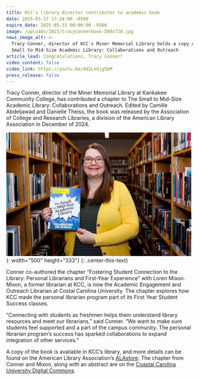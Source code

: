 ```yaml
---
title: KCC's library director contributes to academic book
date: 2025-03-27 17:24:00 -0500
expire_date: 2025-05-31 00:00:00 -0500
image: /uploads/2023/tracyconnerbook-580x720.jpg
news_image_alt: >-
  Tracy Conner, director of KCC's Miner Memorial Library holds a copy of The
  Small to Mid-Size Academic Library: Collaborations and Outreach
article_lead: Congratulations, Tracy Conner!
video_content: false
video_link: https://youtu.be/4d2LkGjg5bM
press_release: false
---
```

Tracy Conner, director of the Miner Memorial Library at Kankakee Community College, has contributed a chapter to The Small to Mid-Size Academic Library: Collaborations and Outreach. Edited by Camille Abdeljawad and Danielle Theiss, the book was released by the Association of College and Research Libraries, a division of the American Library Association in December of 2024.

![Tracy Conner, director of KCC's Miner Memorial Library holds a copy of The Small to Mid-Size Academic Library: Collaborations and Outreach](/uploads/2023/tracyconnerbook-500x333.jpg "Tracy Conner, director of KCC's Miner Memorial Library holds a copy of The Small to Mid-Size Academic Library: Collaborations and Outreach"){: width="500" height="333"}
{: .center-this-text}

Conner co-authored the chapter “Fostering Student Connection to the Library: Personal Librarians and First-Year Experience” with Loren Mixon. Mixon, a former librarian at KCC, is now the Academic Engagement and Outreach Librarian at Costal Carolina University. The chapter explores how KCC made the personal librarian program part of its First Year Student Success classes.

“Connecting with students as freshmen helps them understand library resources and meet our librarians,” said Conner. “We want to make sure students feel supported and a part of the campus community. The personal librarian program’s success has sparked collaborations to expand integration of other services.”

A copy of the book is available in KCC’s library, and more details can be found on the American Library Association’s [ALAstore](https://alastore.ala.org/small-mid-size-academic-library-collaborations-and-outreach "https://alastore.ala.org/small-mid-size-academic-library-collaborations-and-outreach"). The chapter from Conner and Mixon, along with an abstract are on the [Coastal Carolina University Digital Commons](https://digitalcommons.coastal.edu/lib-fac-pub/16/ "https://digitalcommons.coastal.edu/lib-fac-pub/16/").